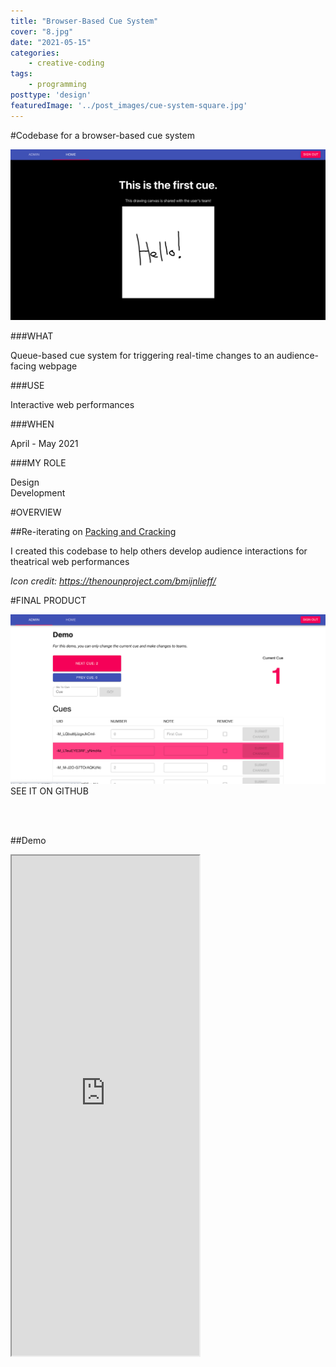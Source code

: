 ```yaml
---
title: "Browser-Based Cue System"
cover: "8.jpg"
date: "2021-05-15"
categories:
    - creative-coding
tags:
    - programming
posttype: 'design'
featuredImage: '../post_images/cue-system-square.jpg'
---
```


#Codebase for a browser-based cue system

<cover-img>

<img src="../post_images/cue-system/home.jpg">

</cover-img>

<design-meta>

###WHAT

Queue-based cue system for triggering real-time changes to an audience-facing webpage

###USE

Interactive web performances

###WHEN

April - May 2021

###MY ROLE

Design\
Development

</design-meta>

<grid-container>

#OVERVIEW

##Re-iterating on [Packing and Cracking](https://joshuakery.com/posts/packingandcracking/)

I created this codebase to help others develop audience interactions for theatrical web performances

*Icon credit: https://thenounproject.com/bmijnlieff/*

#FINAL PRODUCT

<browser-container>
<img src="../post_images/cue-system/admin.jpg">
</browser-container>

<div>
<button-link href="https://github.com/joshuakery/interactive-cue-system">SEE IT ON GITHUB</button-link>
</div>

<br><br>

##Demo

<iframe src="https://limitless-sands-24279.herokuapp.com/home" height="800"></iframe>


</grid-container>